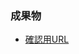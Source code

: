 ### 成果物

- [確認用URL](https://apln-n.github.io/pages/%E5%AE%9F%E9%A8%93%E7%94%A8/iframe%E3%81%AE%E4%B8%AD%E3%81%A7%E3%82%AF%E3%82%A8%E3%83%AA%E3%81%AB%E6%8C%87%E5%AE%9A%E3%81%95%E3%82%8C%E3%81%9F%E7%94%BB%E5%83%8F%E3%82%92%E5%91%BC%E3%81%B3%E5%87%BA%E3%81%99)
